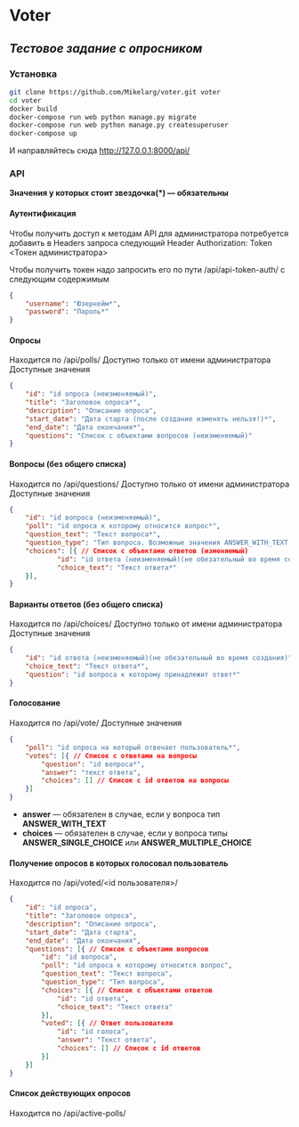 # Voter
## _Тестовое задание с опросником_


### Установка

```sh
git clone https://github.com/Mikelarg/voter.git voter
cd voter
docker build
docker-compose run web python manage.py migrate
docker-compose run web python manage.py createsuperuser
docker-compose up
```

И направляйтесь сюда http://127.0.0.1:8000/api/

### API
**Значения у которых стоит звездочка(\*) — обязательны**
#### Аутентификация
Чтобы получить доступ к методам API для администратора потребуется добавить 
в Headers запроса следующий Header
Authorization: Token <Токен администратора>

Чтобы получить токен надо запросить его по пути /api/api-token-auth/
с следующим содержимым 
```json
{
	"username": "Юзернейм*",
	"password": "Пароль*"
}
```
#### Опросы
Находится по /api/polls/
Доступно только от имени администратора
Доступные значения
```json
{
    "id": "id опроса (неизменяемый)",
    "title": "Заголовок опроса*",
    "description": "Описание опроса",
    "start_date": "Дата старта (после создание изменять нельзя!)*",
    "end_date": "Дата окончания*",
    "questions": "Список с объектами вопросов (неизменяемый)"
}
```
#### Вопросы (без общего списка)
Находится по /api/questions/
Доступно только от имени администратора
Доступные значения
```json
{
    "id": "id вопроса (неизменяемый)",
    "poll": "id опроса к которому относится вопрос*",
    "question_text": "Текст вопроса*",
    "question_type": "Тип вопроса. Возможные значения ANSWER_WITH_TEXT, ANSWER_SINGLE_CHOICE, ANSWER_MULTIPLE_CHOICE*",
    "choices": [{ // Список с объектами ответов (изменяемый)
            "id": "id ответа (неизменяемый)(не обезательный во время создания)",
            "choice_text": "Текст ответа*"
    }], 
}
```
#### Варианты ответов (без общего списка)
Находится по /api/choices/
Доступно только от имени администратора
Доступные значения
```json
{
    "id": "id ответа (неизменяемый)(не обезательный во время создания)",
    "choice_text": "Текст ответа*",
    "question": "id вопроса к которому принадлежит ответ*"
}
```
#### Голосование
Находится по /api/vote/
Доступные значения
```json
{
    "poll": "id опроса на который отвечает пользователь*",
    "votes": [{ // Список с ответами на вопросы
        "question": "id вопроса*",
        "answer": "текст ответа",
        "choices": [] // Список с id ответов на вопросы
    }]
}
```
* **answer** — обязателен в случае, если у вопроса тип **ANSWER_WITH_TEXT**
* **choices** — обязателен в случае, если у вопроса типы **ANSWER_SINGLE_CHOICE** или **ANSWER_MULTIPLE_CHOICE**
#### Получение опросов в которых голосовал пользователь
Находится по /api/voted/<id пользователя>/
```json
{
    "id": "id опроса",
    "title": "Заголовок опроса",
    "description": "Описание опроса",
    "start_date": "Дата старта",
    "end_date": "Дата окончания",
    "questions": [{ // Список с объектами вопросов
        "id": "id вопроса",
        "poll": "id опроса к которому относится вопрос",
        "question_text": "Текст вопроса",
        "question_type": "Тип вопроса",
        "choices": [{ // Список с объектами ответов
            "id": "id ответа",
            "choice_text": "Текст ответа"
        }], 
        "voted": [{ // Ответ пользователя
            "id": "id голоса",
            "answer": "Текст ответа",
            "choices": [] // Список с id ответов
        }]
    }]
}
```
#### Список действующих опросов
Находится по /api/active-polls/

